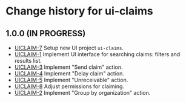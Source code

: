 # Change history for ui-claims

## 1.0.0 (IN PROGRESS)

* [UICLAIM-7](https://issues.folio.org/browse/UICLAIM-7) Setup new UI project `ui-claims`.
* [UICLAIM-1](https://issues.folio.org/browse/UICLAIM-1) Implement UI interface for searching claims: filters and results list.
* [UICLAIM-3](https://folio-org.atlassian.net/browse/UICLAIM-3) Implement "Send claim" action.
* [UICLAIM-4](https://folio-org.atlassian.net/browse/UICLAIM-4) Implement "Delay claim" action.
* [UICLAIM-5](https://folio-org.atlassian.net/browse/UICLAIM-5) Implement "Unreceivable" action.
* [UICLAIM-8](https://folio-org.atlassian.net/browse/UICLAIM-8) Adjust permissions for claiming.
* [UICLAIM-2](https://folio-org.atlassian.net/browse/UICLAIM-2) Implement "Group by organization" action.
